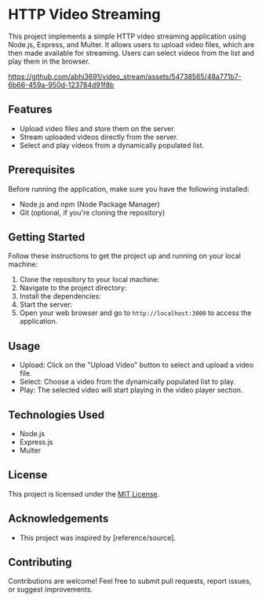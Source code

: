 # HTTP Video Streaming

This project implements a simple HTTP video streaming application using Node.js, Express, and Multer. It allows users to upload video files, which are then made available for streaming. Users can select videos from the list and play them in the browser.




https://github.com/abhi3691/video_stream/assets/54738565/48a771b7-6b66-459a-950d-123784d91f8b





## Features

- Upload video files and store them on the server.
- Stream uploaded videos directly from the server.
- Select and play videos from a dynamically populated list.

## Prerequisites

Before running the application, make sure you have the following installed:

- Node.js and npm (Node Package Manager)
- Git (optional, if you're cloning the repository)

## Getting Started

Follow these instructions to get the project up and running on your local machine:

1. Clone the repository to your local machine:
2. Navigate to the project directory:
3. Install the dependencies:
4. Start the server:
5. Open your web browser and go to `http://localhost:3000` to access the application.

## Usage

- Upload: Click on the "Upload Video" button to select and upload a video file.
- Select: Choose a video from the dynamically populated list to play.
- Play: The selected video will start playing in the video player section.

## Technologies Used

- Node.js
- Express.js
- Multer

## License

This project is licensed under the [MIT License](LICENSE).

## Acknowledgements

- This project was inspired by [reference/source].

## Contributing

Contributions are welcome! Feel free to submit pull requests, report issues, or suggest improvements.



